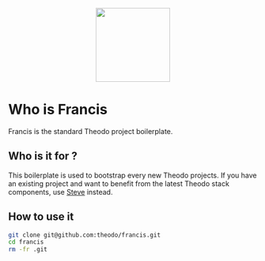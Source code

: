<p align="center">
  <img width="150" height="150" src="https://s3.eu-west-1.amazonaws.com/tcheymol/pudding.png">
</p>

# Who is Francis

Francis is the standard Theodo project boilerplate.

## Who is it for ?

This boilerplate is used to bootstrap every new Theodo projects.
If you have an existing project and want to benefit from the latest Theodo stack components, use [Steve](https://github.com/theodo/theodo-stack-generator) instead.

## How to use it

```bash
git clone git@github.com:theodo/francis.git
cd francis
rm -fr .git
```
